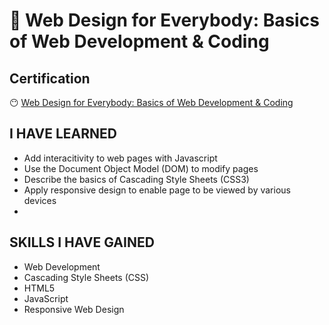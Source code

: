 # 📝 Web Design for Everybody: Basics of Web Development & Coding

## Certification

😶 [Web Design for Everybody: Basics of Web Development & Coding](https://github.com/baolucky1901/certification-Web-Design-for-Everybody-Basics-of-Web-Development-Coding/blob/main/Certifications%20Link/Web%20Design%20for%20Everybody.pdf)

## I HAVE LEARNED

 - Add interacitivity to web pages with Javascript
 - Use the Document Object Model (DOM) to modify pages
 - Describe the basics of Cascading Style Sheets (CSS3)
 - Apply responsive design to enable page to be viewed by various devices
 - 
## SKILLS I HAVE GAINED

 - Web Development
 - Cascading Style Sheets (CSS)
 - HTML5
 - JavaScript
 - Responsive Web Design
